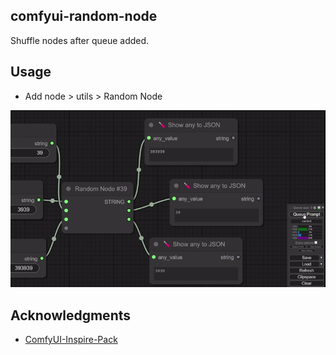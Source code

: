 ## comfyui-random-node

Shuffle nodes after queue added.

## Usage

- Add node > utils > Random Node

![image-2](./example.gif)

## Acknowledgments

- [ComfyUI-Inspire-Pack](https://github.com/ltdrdata/ComfyUI-Inspire-Pack)